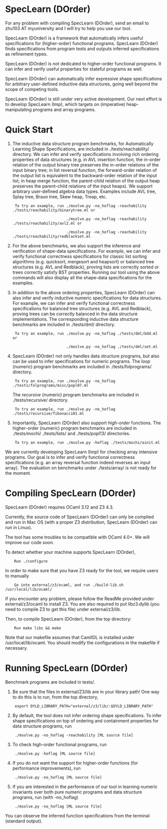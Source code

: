 SpecLearn (DOrder)
==================

For any problem with compiling SpecLearn (DOrder),
send an email to zhu103 AT myuniversity
and I will try to help you use our tool.

SpecLearn (DOrder) is a framework that automatically infers useful specifications for
(higher-order) functional programs. SpecLearn (DOrder) finds specifications from 
program tests and outputs inferred specifications as refinement types.

SpecLearn (DOrder) is not dedicated to higher-order functional programs. It can
infer and verify useful properties for stateful programs as well. 

SpecLearn (DOrder) can automatically infer expressive shape specifications 
for arbitrary user-defined inductive data structures, going well beyond the scope of 
competing tools.

SpecLearn (DOrder) is still under very active development. Our next effort is to develop
SpecLearn (Imp), which targets on (imperative) heap-manipulating programs and array programs.

Quick Start
===========

1. The inductive data structure program benchmarks, for Automatically Learning Shape Specifications, are included in ./tests/reachability/ directory.
We can infer and verify specifications involving rich ordering properties of data structures 
(e.g. in AVL insertion function, the in-order relation of the output binary tree preserves the in-order relations of the input binary tree;
in list reversal function, the forward-order relation of the output list is equivalent to the backward-order relation of the input list;
in heap merge function, the parent-child relation of the output heap preserves the parent-child relations of the input heaps). 
We support arbitrary user-defined algebra data types. Examples include AVL tree, Splay tree, Braun tree, Skew heap, Treap, etc.

		To try an example, run ./msolve.py -no_hoflag -reachability ./tests/reachability/binarytree.ml or
		
							   ./msolve.py -no_hoflag -reachability ./tests/reachability/avl2.ml or
							
						 	   ./msolve.py -no_hoflag -reachability ./tests/reachability/redblackset.ml

2. For the above benchmarks, we also support the inference and verification of shape-data specifications. For example, we can infer and verify functional
correctness specifications for classic list sorting algorithms (e.g. quicksort, mergesort and heapsort) or balanced tree structures (e.g. AVL and Redblack),
proving lists are correctly sorted or trees correctly satisfy BST properties.
Running our tool using the above commands will also display all the shape-data specifications for the examples.

3. In addition to the above ordering properties, SpecLearn (DOrder) can also infer and verify inductive numeric specifications for data structures. For example,
we can infer and verify functional correctness specifications for balanced tree structures (e.g. AVL and Redblack), proving trees can be correctly balanced in
the data structure implementations. The corresponding inductive data structure benchmarks are included in ./tests/dml/ directory. 
	
		To try an example, run ./msolve.py -no_hoflag ./tests/dml/bdd.ml or
		 					   
							   ./moslve.py -no_hoflag ./tests/dml/set.ml

4. SpecLearn (DOrder) not only handles data structure programs, but also can be used to infer specifications for numeric programs.
	The _loop_ (numeric) program benchmarks are included in ./tests/folprograms/ directory.

        To try an example, run ./msolve.py -no_hoflag ./tests/folprograms/misc/popl07.ml

	The _recursive_ (numeric) program benchmarks are included in ./tests/recursive/ directory. 

		To try an example, run ./msolve.py -no_hoflag ./tests/recursive/fibonacci01.ml


5. Importantly, SpecLearn (DOrder) also support _high-order_ functions. The higher-order (numeric) program benchmarks are included 
in ./tests/mochi/ ./tests/lists/ and ./tests/popl13/ directories.

		To try an example, run ./msolve.py -hoflag ./tests/mochi/ainit.ml

We are currently developing SpecLearn (Imp) for checking array intensive programs. Our goal is to infer and verify functional correctness specifications
(e.g. an array reversal function indeed reverses an input array). The evaluation on benchmarks under ./tests/array/ is not ready for the moment.


Compiling SpecLearn (DOrder)
================

SpecLearn (DOrder) requires OCaml 3.12 and Z3 4.3.

Currently, the source code of SpecLearn (DOrder) can only be complied and run in Mac OS 
(with a proper Z3 distribution, SpecLearn (DOrder) can run in Linux).

The tool has some troubles to be compatible with OCaml 4.0+. We will improve our code soon.

To detect whether your machine supports SpecLearn (DOrder), 
		
		Run ./configure

In order to make sure that you have Z3 ready for the tool, we require users to manually 

		Go into external/z3/ocaml, and run ./build-lib.sh /usr/local/lib/ocaml/
		
If you encounter any problem, please follow the ReadMe provided under external/z3/ocaml
to install Z3. You are also required to put libz3.dylib (you need to compile Z3 to get this
file) under external/z3/lib.


Then, to compile SpecLearn (DOrder), from the top directory:

        Run make libs && make

Note that our makefile assumes that CamlIDL is installed under /usr/local/lib/ocaml. You
should modify the configurations in the makefile if necessary.

Running SpecLearn (DOrder)
==============

Benchmark programs are included in tests/.

1. Be sure that the files in external/Z3/lib are in your library
   path!  One way to do this is to run, from the top directory,

        export DYLD_LIBRARY_PATH="external/z3/lib/:$DYLD_LIBRARY_PATH"

2. By default, the tool does not infer ordering shape specifications. To infer shape 
specifications on top of ordering and containment properties for data structure programs, run

		./msolve.py -no_hoflag -reachability [ML source file]


3. To check high-order functional programs, run
       
		./msolve.py -hoflag [ML source file]
			
		
4. If you do not want the support for higher-order functions (for performance improvements), run

		./msolve.py -no_hoflag [ML source file]
		
		
5. If you are interested in the performance of our tool in learning numeric invariants over both pure
numeric programs and data structure programs, run (with -no_hoflag)
		
		./msolve.py -no_hoflag [ML source file]

You can observe the inferred function specifications from the terminal (standard output).